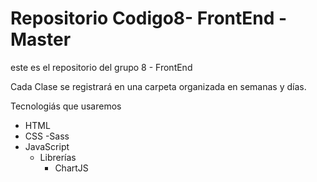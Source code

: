 # Repositorio Codigo8- FrontEnd - Master
este es el repositorio del grupo 8 - FrontEnd

Cada Clase se registrará en una carpeta organizada en semanas y días.

Tecnologiás que usaremos

- HTML
- CSS
    -Sass
- JavaScript
    - Librerías
        - ChartJS